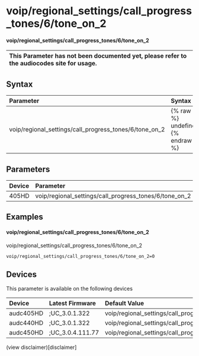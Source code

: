 ﻿---
description: voip/regional_settings/call_progress_tones/6/tone_on_2
search: false
---

# voip/regional_settings/call_progress_tones/6/tone_on_2

#### voip/regional_settings/call_progress_tones/6/tone_on_2


| This Parameter has not been documented yet, please refer to the audiocodes site for usage.  |
| :--- |

## Syntax
| Parameter | Syntax |
| :--- | :--- |
|voip/regional_settings/call_progress_tones/6/tone_on_2 | {% raw %} undefined {% endraw %} |

## Parameters
|Device|Parameter|value|Description|
|:---|:---|:---|:---|
| 405HD | voip/regional_settings/call_progress_tones/6/tone_on_2 |  |  |

## Examples
#### voip/regional_settings/call_progress_tones/6/tone_on_2

voip/regional_settings/call_progress_tones/6/tone_on_2

```
voip/regional_settings/call_progress_tones/6/tone_on_2=0
```

## Devices
This parameter is available on the following devices

| Device | Latest Firmware | Default Value |
|:---|:---|:---|
| audc405HD | ;UC_3.0.1.322 | voip/regional_settings/call_progress_tones/6/tone_on_2=0 
| audc440HD | ;UC_3.0.1.322 | voip/regional_settings/call_progress_tones/6/tone_on_2=0 
| audc450HD | ;UC_3.0.4.111.77 | voip/regional_settings/call_progress_tones/6/tone_on_2=0 

(view disclaimer)[disclaimer]
